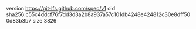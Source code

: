 version https://git-lfs.github.com/spec/v1
oid sha256:c55c4ddcf76f7dd3d3a2b8a937a57c101db4248e424812c30e8dff500d83b3b7
size 3826
